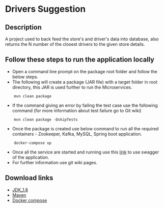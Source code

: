# Drivers Suggestion

## Description
A project used to back feed the store's and driver's data into database, also returns the N number of the closest drivers to the given store details.

## Follow these steps to run the application locally
 - Open a command line prompt on the package root folder and follow the below steps.
 - The following will create a package (JAR file) with a target folder in root directory, this JAR is used further to run the Microservices.
```
    mvn clean package 
```
 - If the command giving an error by failing the test case use the following command (for more information about test failure go to Git wiki)
```
    mvn clean package -DskipTests
```
 - Once the package is created use below command to run all the required containers - Zookeeper, Kafka, MySQL, Spring boot application. 
```
    docker-compose up
```
 - Once all the service are started and running use this [link](http://localhost:9080/swagger-ui/#/) to use swagger of the application.
 - For further information use git wiki pages.

## Download links 
 - [JDK_1.8](https://www.oracle.com/java/technologies/javase/javase-jdk8-downloads.html)
 - [Maven](https://maven.apache.org/download.cgi) 
 - [Docker compose](https://docs.docker.com/compose/install/)
